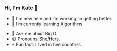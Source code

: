 ### Hi, I'm Kate 👋


- 🔭 I'm new here and I’m working on getting better. 
- 🌱 I’m currently learning Algorithms.
<!-- - 👯 I’m looking to collaborate on ... 
- 📫 How to reach me:
- 🤔 I’m looking for help with ...  -->
- 💬 Ask me about Big O. 
- 😄 Pronouns: She/Hers. 
- ⚡ Fun fact: I lived in five countries.

